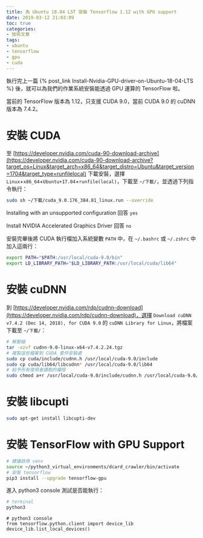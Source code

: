 ```yaml
---
title: 為 Ubuntu 18.04 LST 安裝 Tensorflow 1.12 with GPU support
date: 2019-03-12 21:03:09
toc: true
categories:
- 技術文章
tags:
- ubuntu
- tensorflow
- gpu
- cuda
---
```


執行完上一篇 {% post_link Install-Nvidia-GPU-driver-on-Ubuntu-18-04-LTS %} 後，就可以為我們的作業系統安裝能透過 GPU 運算的 TensorFlow 啦。

當前的 TensorFlow 版本為 1.12，只支援 CUDA 9.0，當前 CUDA 9.0 的 cuDNN 版本為 7.4.2。

# 安裝 CUDA

至 [https://developer.nvidia.com/cuda-90-download-archive](https://developer.nvidia.com/cuda-90-download-archive?target_os=Linux&target_arch=x86_64&target_distro=Ubuntu&target_version=1704&target_type=runfilelocal) 下載安裝，選擇 `Linux`+`x86_64`+`Ubuntu+17.04`+`runfile(local)`，下載至 `~/下載/`，並透過下列指令執行：

```sh
sudo sh ~/下載/cuda_9.0.176_384.81_linux.run --override
```
Installing with an unsupported configuration 回答 `yes`

Install NVIDIA Accelerated Graphics Driver 回答 `no`

安裝完畢後將 CUDA 執行檔加入系統變數 `PATH` 中，在 `~/.bashrc` 或 `~/.zshrc` 中加入這兩行：

```sh
export PATH="$PATH:/usr/local/cuda-9.0/bin"
export LD_LIBRARY_PATH="$LD_LIBRARY_PATH:/usr/local/cuda/lib64"
```

# 安裝 cuDNN

到 [https://developer.nvidia.com/rdp/cudnn-download](https://developer.nvidia.com/rdp/cudnn-download)，選擇 `Download cuDNN v7.4.2 (Dec 14, 2018), for CUDA 9.0` 的 `cuDNN Library for Linux`，將檔案下載至 `~/下載/`：

```sh
# 解壓縮
tar -xzvf cudnn-9.0-linux-x64-v7.4.2.24.tgz
# 複製這些檔案到 CUDA 套件安裝處
sudo cp cuda/include/cudnn.h /usr/local/cuda-9.0/include
sudo cp cuda/lib64/libcudnn* /usr/local/cuda-9.0/lib64
# 給予所有使用者讀取的權限
sudo chmod a+r /usr/local/cuda-9.0/include/cudnn.h /usr/local/cuda-9.0/lib64/libcudnn*
```

# 安裝 libcupti

```sh
sudo apt-get install libcupti-dev
```

# 安裝 TensorFlow with GPU Support

```sh
# 建議啟用 venv
source ~/python3_virtual_environments/dcard_crawler/bin/activate
# 安裝 tensorflow
pip3 install --upgrade tensorflow-gpu
```

進入 python3 console 測試是否能執行：

```sh
# terminal
python3
```

```python3
# python3 console
from tensorflow.python.client import device_lib
device_lib.list_local_devices()
```
